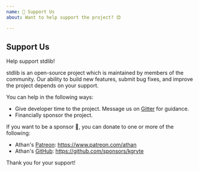 ```yaml
---
name: 👏 Support Us
about: Want to help support the project? 😍

---
```


<!-- ----------^ Click "Preview"! -->

<!--lint disable first-heading-level-->

## Support Us

Help support stdlib!

stdlib is an open-source project which is maintained by members of the community. Our ability to build new features, submit bug fixes, and improve the project depends on your support.

You can help in the following ways:

-   Give developer time to the project. Message us on [Gitter][stdlib-gitter] for guidance.
-   Financially sponsor the project.

If you want to be a sponsor 🤗, you can donate to one or more of the following:

-   Athan's [Patreon][patreon-stdlib]: <https://www.patreon.com/athan>
-   Athan's [GitHub][github-stdlib]: <https://github.com/sponsors/kgryte>

Thank you for your support!

[stdlib-gitter]: https://gitter.im/stdlib-js/stdlib

[patreon-stdlib]: https://www.patreon.com/athan

[github-stdlib]: https://github.com/sponsors/kgryte
